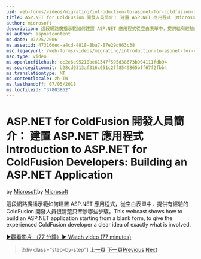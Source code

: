 ```yaml
---
uid: web-forms/videos/migrating/introduction-to-aspnet-for-coldfusion-developers-building-an-aspnet-application
title: ASP.NET for ColdFusion 開發人員簡介： 建置 ASP.NET 應用程式 |Microsoft Docs
author: microsoft
description: 這段網路廣播示範如何建置 ASP.NET 應用程式從空白表單中，提供給有經驗的 ColdFusion 開發人員很清楚的到底是什麼...
ms.author: aspnetcontent
ms.date: 07/25/2006
ms.assetid: 47316dec-a4cd-4818-8ba7-87e29d963c38
msc.legacyurl: /web-forms/videos/migrating/introduction-to-aspnet-for-coldfusion-developers-building-an-aspnet-application
msc.type: video
ms.openlocfilehash: cc2e6e95210be61347f595d38673b904111fdb94
ms.sourcegitcommit: b28cd0313af316c051c2ff8549865bff67f2fbb4
ms.translationtype: MT
ms.contentlocale: zh-TW
ms.lasthandoff: 07/05/2018
ms.locfileid: "37803862"
---
```

<a name="introduction-to-aspnet-for-coldfusion-developers-building-an-aspnet-application"></a><span data-ttu-id="45797-103">ASP.NET for ColdFusion 開發人員簡介： 建置 ASP.NET 應用程式</span><span class="sxs-lookup"><span data-stu-id="45797-103">Introduction to ASP.NET for ColdFusion Developers: Building an ASP.NET Application</span></span>
====================
<span data-ttu-id="45797-104">by [Microsoft](https://github.com/microsoft)</span><span class="sxs-lookup"><span data-stu-id="45797-104">by [Microsoft](https://github.com/microsoft)</span></span>

<span data-ttu-id="45797-105">這段網路廣播示範如何建置 ASP.NET 應用程式，從空白表單中，提供有經驗的 ColdFusion 開發人員很清楚只牽涉哪些步驟。</span><span class="sxs-lookup"><span data-stu-id="45797-105">This webcast shows how to build an ASP.NET application starting from a blank form, to give the experienced ColdFusion developer a clear idea of exactly what is involved.</span></span>

[<span data-ttu-id="45797-106">&#9654;觀看影片 （77 分鐘）</span><span class="sxs-lookup"><span data-stu-id="45797-106">&#9654; Watch video (77 minutes)</span></span>](https://channel9.msdn.com/Blogs/ASP-NET-Site-Videos/introduction-to-aspnet-for-coldfusion-developers-building-an-aspnet-application)

> [!div class="step-by-step"]
> <span data-ttu-id="45797-107">[上一頁](intro-to-aspnet-for-coldfusion-developers-adding-aspnet-to-your-repertoire.md)
> [下一頁](interop-between-php-and-the-windows-platform.md)</span><span class="sxs-lookup"><span data-stu-id="45797-107">[Previous](intro-to-aspnet-for-coldfusion-developers-adding-aspnet-to-your-repertoire.md)
[Next](interop-between-php-and-the-windows-platform.md)</span></span>
